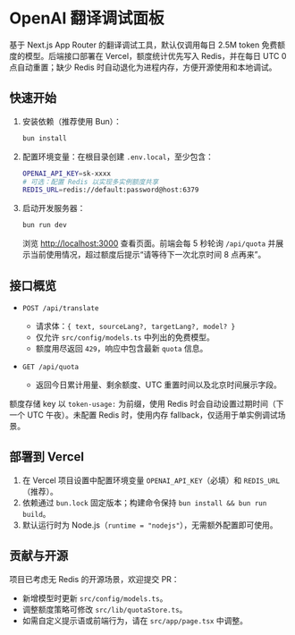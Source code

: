 # OpenAI 翻译调试面板

基于 Next.js App Router 的翻译调试工具，默认仅调用每日 2.5M token 免费额度的模型。后端接口部署在 Vercel，额度统计优先写入 Redis，并在每日 UTC 0 点自动重置；缺少 Redis 时自动退化为进程内存，方便开源使用和本地调试。

## 快速开始

1. 安装依赖（推荐使用 Bun）：

   ```bash
   bun install
   ```

2. 配置环境变量：在根目录创建 `.env.local`，至少包含：

   ```bash
   OPENAI_API_KEY=sk-xxxx
   # 可选：配置 Redis 以实现多实例额度共享
   REDIS_URL=redis://default:password@host:6379
   ```

3. 启动开发服务器：

   ```bash
   bun run dev
   ```

   浏览 [http://localhost:3000](http://localhost:3000) 查看页面。前端会每 5 秒轮询 `/api/quota` 并展示当前使用情况，超过额度后提示“请等待下一次北京时间 8 点再来”。

## 接口概览

- `POST /api/translate`
  - 请求体：`{ text, sourceLang?, targetLang?, model? }`
  - 仅允许 `src/config/models.ts` 中列出的免费模型。
  - 额度用尽返回 `429`，响应中包含最新 `quota` 信息。

- `GET /api/quota`
  - 返回今日累计用量、剩余额度、UTC 重置时间以及北京时间展示字段。

额度存储 key 以 `token-usage:` 为前缀，使用 Redis 时会自动设置过期时间（下一个 UTC 午夜）。未配置 Redis 时，使用内存 fallback，仅适用于单实例调试场景。

## 部署到 Vercel

1. 在 Vercel 项目设置中配置环境变量 `OPENAI_API_KEY`（必填）和 `REDIS_URL`（推荐）。
2. 依赖通过 `bun.lock` 固定版本；构建命令保持 `bun install && bun run build`。
3. 默认运行时为 Node.js（`runtime = "nodejs"`），无需额外配置即可使用。

## 贡献与开源

项目已考虑无 Redis 的开源场景，欢迎提交 PR：

- 新增模型时更新 `src/config/models.ts`。
- 调整额度策略可修改 `src/lib/quotaStore.ts`。
- 如需自定义提示语或前端行为，请在 `src/app/page.tsx` 中调整。

